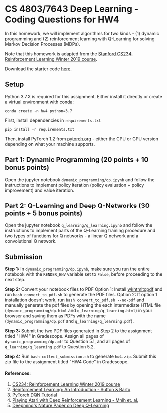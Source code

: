 # CS 4803/7643 Deep Learning - Coding Questions for HW4

In this homework, we will implement algorithms for two kinds - (1) dynamic programming and (2) reinforcement learning with Q-Learning for solving Markov Decision Processes (MDPs).

Note that this homework is adapted from the [Stanford CS234: Reinforcement Learning Winter 2019 course](http://web.stanford.edu/class/cs234/index.html).

Download the starter code [here]({{site.baseurl}}/assets/hw4_starter.zip).

## Setup

Python 3.7.X is required for this assignment. Either install it directly or create a virtual environment with conda:

```
conda create -n hw4 python=3.7
```

First, install dependencies in `requirements.txt`

```
pip install -r requirements.txt
```

Then, install PyTorch 1.2 from [pytorch.org](https://pytorch.org) - either the CPU or GPU version depending on what your machine supports.

## Part 1: Dynamic Programming (20 points + 10 bonus points)

Open the jupyter notebook `dynamic_programming/dp.ipynb` and follow the instructions to implement policy iteration (policy evaluation + policy improvement) and value iteration.


## Part 2: Q-Learning and Deep Q-Networks (30 points + 5 bonus points)

Open the jupyter notebook `q_learning/q_learning.ipynb` and follow the instructions to implement parts of the Q-Learning training procedure and two types of functions for Q networks - a linear Q network and a convolutional Q network.

## Submission

**Step 1:** In `dynamic_programming/dp.ipynb`, make sure you run the entire notebook with the `RENDER_ENV` variable set to `False`, before proceeding to the next step.

**Step 2:** Convert your notebook files to PDF
Option 1: Install [wkhtmltopdf](https://wkhtmltopdf.org/downloads.html) and run `bash convert_to_pdf.sh` to generate the PDF files.
Option 2: If option 1 installation doesn't work, run `bash convert_to_pdf.sh --no-pdf` and manually generate the pdf files by opening the each intermediate HTML file (`dynamic_programming/dp.html` and `q_learning/q_learning.html`) in your browser and saving them as PDFs with the name (`dynamic_programming/dp.pdf` and `q_learning/q_learning.pdf`).

**Step 3:** Submit the two PDF files generated in Step 2 to the assignment titled "HW4" in Gradescope. Assign all pages of `dynamic_programming/dp.pdf` to Question 5.1, and all pages of `q_learning/q_learning.pdf` to Question 5.2.

**Step 4:** Run `bash collect_submission.sh` to generate `hw4.zip`. Submit this zip file to the assignment titled "HW4 Code" in Gradescope.


#### References:

1. [CS234: Reinforcement Learning Winter 2019 course](http://web.stanford.edu/class/cs234/index.html)
2. [Reinforcement Learning: An Introduction - Sutton & Barto](http://incompleteideas.net/book/RLbook2018.pdf)
3. [PyTorch DQN Tutorial](https://pytorch.org/tutorials/intermediate/reinforcement_q_learning.html)
4. [Playing Atari with Deep Reinforcement Learning - Mnih et. al.](https://www.cs.toronto.edu/~vmnih/docs/dqn.pdf)
5. [Deepmind's Nature Paper on Deep Q-Learning](https://web.stanford.edu/class/psych209/Readings/MnihEtAlHassibis15NatureControlDeepRL.pdf)
